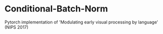 # Conditional-Batch-Norm
Pytorch implementation of 'Modulating early visual processing by language' (NIPS 2017)
